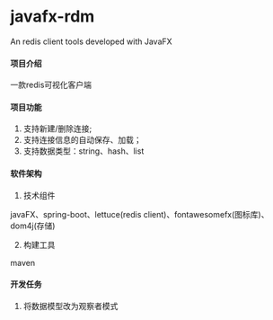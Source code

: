 # javafx-rdm
An redis client tools developed with JavaFX

#### 项目介绍
一款redis可视化客户端

#### 项目功能
1. 支持新建/删除连接;
2. 支持连接信息的自动保存、加载；
3. 支持数据类型：string、hash、list

#### 软件架构

1. 技术组件

javaFX、spring-boot、lettuce(redis client)、fontawesomefx(图标库)、dom4j(存储)

2. 构建工具

maven

#### 开发任务

1. 将数据模型改为观察者模式